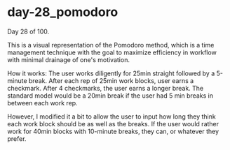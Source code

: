 # day-28_pomodoro
Day 28 of 100.

This is a visual representation of the Pomodoro method, which is a time management technique with the goal to maximize efficiency in workflow with minimal drainage of one's motivation.

How it works: The user works diligently for 25min straight followed by a 5-minute break. After each rep of 25min work blocks, user earns a checkmark. After 4 checkmarks, the user earns a longer break. The standard model would be a 20min break if the user had 5 min breaks in between each work rep.

However, I modified it a bit to allow the user to input how long they think each work block should be as well as the breaks. If the user would rather work for 40min blocks with 10-minute breaks, they can, or whatever they prefer.
